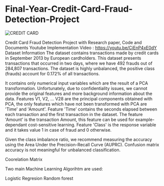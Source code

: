 # Final-Year-Credit-Card-Fraud-Detection-Project

![CREDIT CARD](https://miro.medium.com/max/739/1*TsEsvIxRRQ8mFpebJXRpXg.png)


Credit Card Fraud Detection Project with Research paper, Code and Documents 
Youtube Implementation Video : https://youtu.be/CiEnP4xE0dY
Dataset Information
The dataset contains transactions made by credit cards in September 2013 by European cardholders. This dataset presents transactions that occurred in two days, where we have 492 frauds out of 284,807 transactions. The dataset is highly unbalanced, the positive class (frauds) account for 0.172% of all transactions.

It contains only numerical input variables which are the result of a PCA transformation. Unfortunately, due to confidentiality issues, we cannot provide the original features and more background information about the data. Features V1, V2, … V28 are the principal components obtained with PCA, the only features which have not been transformed with PCA are 'Time' and 'Amount'. Feature 'Time' contains the seconds elapsed between each transaction and the first transaction in the dataset. The feature 'Amount' is the transaction Amount, this feature can be used for example-dependant cost-sensitive learning. Feature 'Class' is the response variable and it takes value 1 in case of fraud and 0 otherwise.

Given the class imbalance ratio, we recommend measuring the accuracy using the Area Under the Precision-Recall Curve (AUPRC). Confusion matrix accuracy is not meaningful for unbalanced classification.

Coorelation Matrix

Two main Machine Learning Algorihtm are used:

Logistic Regresion
Random forest


